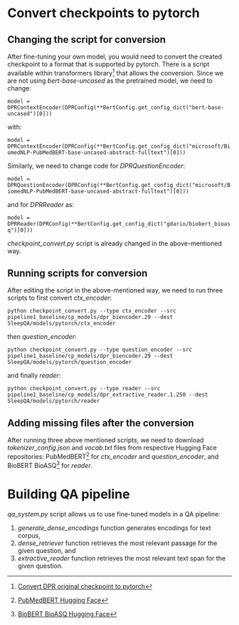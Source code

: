 # Convert checkpoints to pytorch

## Changing the script for conversion

After fine-tuning your own model, you would need to convert the created checkpoint to a format that is supported by pytorch. There is a script available within transformers library[^1] that allows the conversion. Since we are not using *bert-base-uncased* as the pretrained model, we need to change:

`
model = DPRContextEncoder(DPRConfig(**BertConfig.get_config_dict("bert-base-uncased")[0]))
`

with:

`
model = DPRContextEncoder(DPRConfig(**BertConfig.get_config_dict("microsoft/BiomedNLP-PubMedBERT-base-uncased-abstract-fulltext")[0]))
`

Similarly, we need to change code for *DPRQuestionEncoder*:

`
model = DPRQuestionEncoder(DPRConfig(**BertConfig.get_config_dict("microsoft/BiomedNLP-PubMedBERT-base-uncased-abstract-fulltext")[0]))
`

and for *DPRReader* as:

`
model = DPRReader(DPRConfig(**BertConfig.get_config_dict("gdario/biobert_bioasq")[0]))
`

*checkpoint_convert.py* script is already changed in the above-mentioned way.

## Running scripts for conversion

After editing the script in the above-mentioned way, we need to run three scripts to first convert *ctx_encoder*:

```
python checkpoint_convert.py --type ctx_encoder --src pipeline1_baseline/cp_models/dpr_biencoder.29 --dest SleepQA/models/pytorch/ctx_encoder
```

then *question_encoder*:

```
python checkpoint_convert.py --type question_encoder --src pipeline1_baseline/cp_models/dpr_biencoder.29 --dest SleepQA/models/pytorch/question_encoder
```

and finally *reader*:

```
python checkpoint_convert.py --type reader --src pipeline1_baseline/cp_models/dpr_extractive_reader.1.250 --dest SleepQA/models/pytorch/reader
```

## Adding missing files after the conversion

After running three above mentioned scripts, we need to download *tokenizer_config.json* and *vocab.txt* files from respective Hugging Face repositories: PubMedBERT[^2] for *ctx_encoder* and *question_encoder*, and BioBERT BioASQ[^3] for *reader*.


# Building QA pipeline

*qa_system.py* script allows us to use fine-tuned models in a QA pipeline:
1. *generate_dense_encodings* function generates encodings for text corpus,
2. *dense_retriever* function retrieves the most relevant passage for the given question, and
3. *extractive_reader* function retrieves the most relevant text span for the given question.


[^1]: [Convert DPR original checkpoint to pytorch](https://github.com/huggingface/transformers/blob/main/src/transformers/models/dpr/convert_dpr_original_checkpoint_to_pytorch.py)
[^2]: [PubMedBERT Hugging Face](https://huggingface.co/microsoft/BiomedNLP-PubMedBERT-base-uncased-abstract-fulltext/tree/main)
[^3]: [BioBERT BioASQ Hugging Face](https://huggingface.co/gdario/biobert_bioasq/tree/main)
